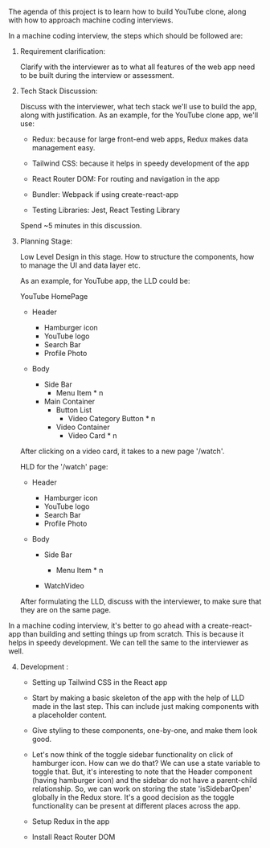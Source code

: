 The agenda of this project is to learn how to build YouTube clone, along with how to approach machine coding interviews.

In a machine coding interview, the steps which should be followed are:

1. Requirement clarification: 

    Clarify with the interviewer as to what all features of the web app need to be built during the interview or assessment. 

2. Tech Stack Discussion:

    Discuss with the interviewer, what tech stack we'll use to build the app, along with justification. As an example, for the YouTube clone app, we'll use:

    - Redux: because for large front-end web apps, Redux makes data management easy.

    - Tailwind CSS: because it helps in speedy development of the app

    - React Router DOM: For routing and navigation in the app

    - Bundler: Webpack if using create-react-app

    - Testing Libraries: Jest, React Testing Library

    Spend ~5 minutes in this discussion.

3. Planning Stage: 

    Low Level Design in this stage. How to structure the components, how to manage the UI and data layer etc. 

    As an example, for YouTube app, the LLD could be:

    YouTube HomePage

    - Header
        - Hamburger icon
        - YouTube logo
        - Search Bar
        - Profile Photo

    - Body
        - Side Bar
            - Menu Item * n
        - Main Container
            - Button List
                - Video Category Button * n
            - Video Container
                - Video Card * n

    After clicking on a video card, it takes to a new page '/watch'.

    HLD for the '/watch' page:

    - Header
        - Hamburger icon
        - YouTube logo
        - Search Bar
        - Profile Photo
    
    - Body
        - Side Bar
            - Menu Item * n

        - WatchVideo

    After formulating the LLD, discuss with the interviewer, to make sure that they are on the same page.

In a machine coding interview, it's better to go ahead with a create-react-app than building and setting things up from scratch. This is because it helps in speedy development. We can tell the same to the interviewer as well.

4. Development :

    - Setting up Tailwind CSS in the React app

    - Start by making a basic skeleton of the app with the help of LLD made in the last step. This can include just making components with a placeholder content.

    - Give styling to these components, one-by-one, and make them look good.

    - Let's now think of the toggle sidebar functionality on click of hamburger icon. How can we do that? We can use a state variable to toggle that. But, it's interesting to note that the Header component (having hamburger icon) and the sidebar do not have a parent-child relationship. So, we can work on storing the state 'isSidebarOpen' globally in the Redux store. It's a good decision as the toggle functionality can be present at different places across the app.

    - Setup Redux in the app






    - Install React Router DOM


    
